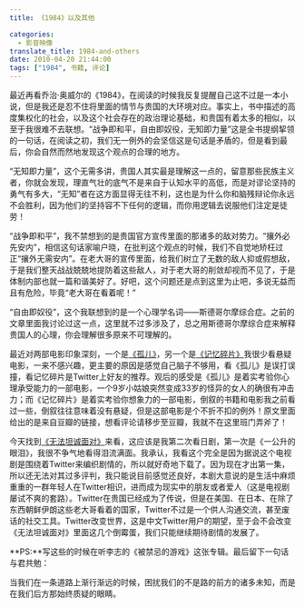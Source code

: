 ```yaml
---
title: 《1984》以及其他

categories:
  - 影音映像
translate_title: 1984-and-others
date: 2010-04-20 21:44:00
tags: ["1984", 书籍, 评论]
---
```


最近再看乔治·奥威尔的《1984》，在阅读的时候我反复提醒自己这不过是一本小说，但是我还是忍不住将里面的情节与贵国的大环境对应。事实上，书中描述的高度集权化的社会，以及这个社会存在的政治理论基础，和贵国有着太多的相似，以至于我很难不去联想。“战争即和平，自由即奴役，无知即力量”这是全书提纲挈领的一句话，在阅读之初，我们无一例外的会坚信这是句话是矛盾的，但是看到最后，你会自然而然地发现这个观点的合理的地方。

“无知即力量”，这个无需多讲，贵国人其实最是理解这一点的，留意那些民族主义者，你就会发现，理直气壮的底气不是来自于认知水平的高低，而是对谬论坚持的勇气有多大，“无知”者在这方面显得无往不利，这也是为什么你和脑残辩论你永远不会胜利，因为他们的坚持容不下任何的逻辑，而你用逻辑去说服他们注定是徒劳！

“战争即和平”，我不禁想到的是贵国官方宣传里面的那诸多的敌对势力。“攘外必先安内”，相信这句话家喻户晓，在批判这个观点的时候，我们不自觉地矫枉过正“攘外无需安内”。在老大哥的宣传里面，给我们树立了无数的敌人抑或假想敌，于是我们整天战战兢兢地提防着这些敌人，对于老大哥的削敛却视而不见了，于是体制内部也就一篇和谐美好了。好吧，这个问题还是点到这里为止吧，多说无益而且有危险，毕竟“老大哥在看着呢！”

“自由即奴役”，这个我联想到的是一个心理学名词——斯德哥尔摩综合症。之前的文章里面我讨论过这一点，这里就不过多涉及了，总之用斯德哥尔摩综合症来解释贵国人的心理，你会理解很多原来不可理解的。

最近对两部电影印象深刻，一个是[《孤儿》](https://movie.douban.com/subject/3011308/)，另一个是[《记忆碎片》](https://movie.douban.com/subject/1304447/)我很少看悬疑电影，一来不感兴趣，更主要的原因是感觉自己脑子不够用，看《孤儿》是误打误撞，看记忆碎片是Twitter上好友的推荐。观后的感受是《孤儿》是着实考验你心理承受能力的一部电影，一个9岁小姑娘突然变成33岁的怪异的女人的确很有冲击力；而《记忆碎片》是着实考验你想象力的一部电影，倒叙的书籍和电影我之前看过一些，倒叙往往意味着没有悬疑，但是这部电影是个不折不扣的例外！原文里面给出的是来自豆瓣的链接，想看评论请移步至豆瓣，我就不在这里班门弄斧了！

今天找到[《无法坦诚面对》](https://movie.douban.com/subject/4307476/)来看，这应该是我第二次看日剧，第一次是《一公升的眼泪》，我很不争气地看得泪流满面。我承认，我看这个完全是因为据说这个电视剧是围绕着Twitter来编织剧情的，所以就好奇地下载了。因为现在才出第一集，所以还无法对其过多评判，我只能说目前感觉还良好，本剧大意说的是生活中麻烦重重的一群年轻人在Twitter相识，进而成为现实中的朋友或者爱人（这是电视剧屡试不爽的套路）。Twitter在贵国已经成为了传说，但是在美国、在日本、在除了东西朝鲜伊朗这些老大哥看着的国家，Twitter不过是一个供人沟通交流，甚至废话的社交工具。Twitter改变世界，这是中文Twitter用户的期望，至于会不会改变《无法坦诚面对》里面这几个倒霉蛋，我们只能继续期待剧情的发展了。

**PS:**写这些的时候在听李志的《被禁忌的游戏》这张专辑。最后留下一句话与君共勉：

当我们在一条道路上渐行渐远的时候，困扰我们的不是路的前方的诸多未知，而是在我们后方那始终质疑的眼睛。
